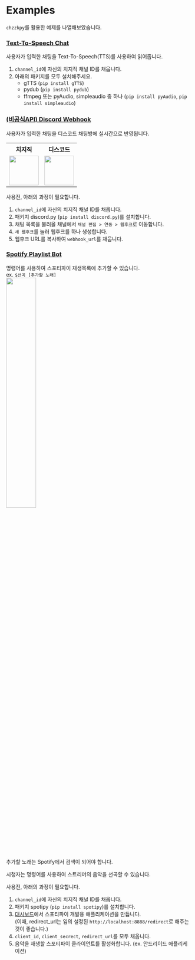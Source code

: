 # Examples
`chzzkpy`를 활용한 예제를 나열해보았습니다.

### [Text-To-Speech Chat](chat_tts.py)
사용자가 입력한 채팅을 Text-To-Speech(TTS)를 사용하여 읽어줍니다.

1. `channel_id`에 자신의 치지직 채널 ID를 채웁니다.
2. 아래의 패키지를 모두 설치해주세요.
   * gTTS (`pip install gTTS`)
   * pydub (`pip install pydub`)
   * ffmpeg 또는 pyAudio, simpleaudio 중 하나 (`pip install pyAudio`, `pip install simpleaudio`)

### [(비공식API) Discord Webhook](discord_webhook.py)
사용자가 입력한 채팅을 디스코드 채팅방에 실시간으로 반영됩니다.

<table>
  <tr>
    <th>치지직</th>
    <th>디스코드</th>
  </tr>
  <tr>
    <td><img src="https://github.com/gunyu1019/chzzk_py/assets/16767890/66197543-5e51-4ab7-85b2-1f3508f49248" height="80px" /></td>
    <td><img src="https://github.com/gunyu1019/chzzk_py/assets/16767890/5f9a5a81-28d0-451c-958f-a0f5ad4e0caa" height="80px" /></td>
  </tr>
</table>

사용전, 아래의 과정이 필요합니다.
1. `channel_id`에 자신의 치지직 채널 ID를 채웁니다.
2. 패키지 discord.py (`pip install discord.py`)를 설치합니다.
3. 채팅 목록을 불러올 채널에서 `채널 편집 > 연동 > 웹후크`로 이동합니다.
4. `새 웹후크`를 눌러 웹후크를 하나 생성합니다. 
5. 웹후크 URL를 복사하여 `webhook_url`를 채웁니다.

### [Spotify Playlist Bot](spotify_playlist_bot.py)
명령어를 사용하여 스포티파이 재생목록에 추가할 수 있습니다.<br/>
ex. `$선곡 [추가할 노래]`<br/>
<img src="https://github.com/gunyu1019/chzzk_py/assets/16767890/39f4d428-5085-4cff-9abc-c7cd7cd1e15a" width="40%" />

추가할 노래는 Spotify에서 검색이 되어야 합니다.

시청자는 명령어를 사용하여 스트리머의 음악을 선곡할 수 있습니다.

사용전, 아래의 과정이 필요합니다.
1. `channel_id`에 자신의 치지직 채널 ID를 채웁니다.
2. 패키지 spotipy (`pip install spotipy`)를 설치합니다.
3. [대시보드](https://developer.spotify.com/dashboard)에서 스포티파이 개발용 애플리케이션을 만듭니다.<br/>
   (이때, redirect_url는 임의 설정된 `http://localhost:8888/redirect`로 해주는 것이 좋습니다.)
4. `client_id`, `client_secrect`, `redirect_url`를 모두 채웁니다.
5. 음악을 재생할 스포티파이 클라이언트를 활성화합니다. (ex. 안드리이드 애플리케이션)
